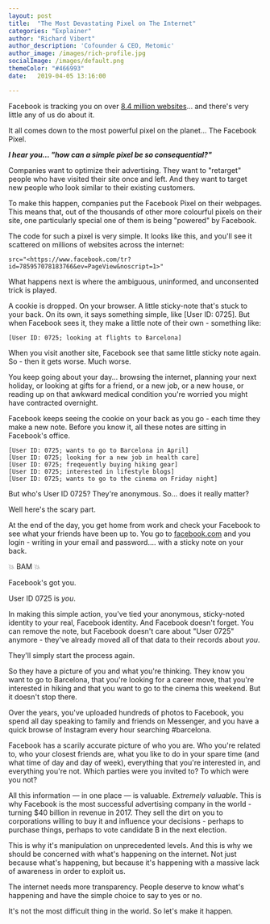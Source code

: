 ```yaml
---
layout: post
title:  "The Most Devastating Pixel on The Internet"
categories: "Explainer"
author: "Richard Vibert"
author_description: 'Cofounder & CEO, Metomic'
author_image: /images/rich-profile.jpg
socialImage: /images/default.png
themeColor: "#466993"
date:   2019-04-05 13:16:00

---
```


Facebook is tracking you on over [8.4 million websites](https://theoutline.com/post/4578/facebook-is-tracking-you-on-over-8-million-websites?zd=1&zi=r32iqsdz)... and there's very little any of us do about it.

It all comes down to the most powerful pixel on the planet... The Facebook Pixel.

***I hear you... "how can a simple pixel be so consequential?"***

Companies want to optimize their advertising. They want to "retarget" people who have visited their site once and left. And they want to target new people who look similar to their existing customers.

To make this happen, companies put the Facebook Pixel on their webpages. This means that, out of the thousands of other more colourful pixels on their site, one particularly special one of them is being "powered" by Facebook.

The code for such a pixel is very simple. It looks like this, and you'll see it scattered on millions of websites across the internet:

    src="<https://www.facebook.com/tr?id=785957078183766&ev=PageView&noscript=1>"

What happens next is where the ambiguous, uninformed, and unconsented trick is played.

A cookie is dropped. On your browser. A little sticky-note that's stuck to your back. On its own, it says something simple, like [User ID: 0725]. But when Facebook sees it, they make a little note of their own - something like:

    [User ID: 0725; looking at flights to Barcelona]

When you visit another site, Facebook see that same little sticky note again. So - then it gets worse. Much worse.

You keep going about your day... browsing the internet, planning your next holiday, or looking at gifts for a friend, or a new job, or a new house, or reading up on that awkward medical condition you're worried you might have contracted overnight.

Facebook keeps seeing the cookie on your back as you go - each time they make a new note. Before you know it, all these notes are sitting in Facebook's office.

    [User ID: 0725; wants to go to Barcelona in April]
    [User ID: 0725; looking for a new job in health care]
    [User ID: 0725; freqeuently buying hiking gear]
    [User ID: 0725; interested in lifestyle blogs]
    [User ID: 0725; wants to go to the cinema on Friday night]

But who's User ID 0725? They're anonymous. So... does it really matter?

Well here's the scary part.

At the end of the day, you get home from work and check your Facebook to see what your friends have been up to. You go to [facebook.com](http://facebook.com/) and you login - writing in your email and password.... with a sticky note on your back.

💥 BAM 💥

Facebook's got you.

User ID 0725 is *you*.

In making this simple action, you've tied your anonymous, sticky-noted identity to your real, Facebook identity. And Facebook doesn't forget. You can remove the note, but Facebook doesn't care about "User 0725" anymore - they've already moved all of that data to their records about *you*.

They'll simply start the process again.

So they have a picture of you and what you're thinking. They know you want to go to Barcelona, that you're looking for a career move, that you're interested in hiking and that you want to go to the cinema this weekend. But it doesn't stop there.

Over the years, you've uploaded hundreds of photos to Facebook, you spend all day speaking to family and friends on Messenger, and you have a quick browse of Instagram every hour searching #barcelona.

Facebook has a scarily accurate picture of who you are. Who you're related to, who your closest friends are, what you like to do in your spare time (and what time of day and day of week), everything that you're interested in, and everything you're not. Which parties were you invited to? To which were you not?

All this information — in one place — is valuable. *Extremely valuable*. This is why Facebook is the most successful advertising company in the world - turning $40 billion in revenue in 2017. They sell the dirt on you to corporations willing to buy it and influence your decisions - perhaps to purchase things, perhaps to vote candidate B in the next election.

This is why it's manipulation on unprecedented levels. And this is why we should be concerned with what's happening on the internet. Not just because what's happening, but because it's happening with a massive lack of awareness in order to exploit us.

The internet needs more transparency. People deserve to know what's happening and have the simple choice to say to yes or no.

It's not the most difficult thing in the world. So let's make it happen.